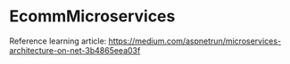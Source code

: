 # EcommMicroservices
Reference learning article:
https://medium.com/aspnetrun/microservices-architecture-on-net-3b4865eea03f
